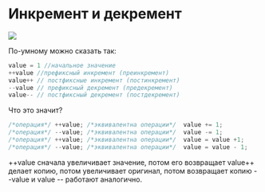 # Инкремент и декремент

![](assets/ncrement_and_decriment.png)

По-умному можно сказать так:

```cpp
value = 1 //начальное значение
++value //префиксный инкремент (преинкремент) 
value++ // постфиксные инкремент (постинкремент)
--value // префиксный декремент (предекремент)
value-- // постфиксный декремент (постдекремент)
```
Что это значит?
```cpp
/*операция*/ ++value; /*эквивалентна операции*/  value += 1;
/*операция*/ --value; /*эквивалентна операции*/  value -= 1;
/*операция*/ ++value; /*эквивалентна операции*/  value = value +1;
/*операция*/ --value; /*эквивалентна операции*/  value = value - 1;
```
++value сначала увеличивает значение, потом его возвращает
value++ делает копию, потом увеличивает оригинал, потом возвращает копию
--value и value -- работают аналогично.